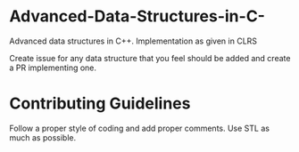 # Advanced-Data-Structures-in-C-
Advanced data structures in C++. Implementation as given in CLRS

Create issue for any data structure that you feel should be added and create a PR implementing one.

# Contributing Guidelines
Follow a proper style of coding and add proper comments.
Use STL as much as possible.

